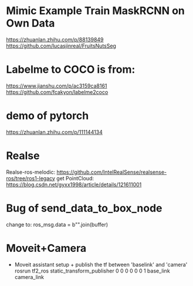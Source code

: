 # Mimic Example Train MaskRCNN on Own Data
https://zhuanlan.zhihu.com/p/88139849
https://github.com/lucasjinreal/FruitsNutsSeg

# Labelme to COCO is from: 
https://www.jianshu.com/p/ac3159ca8161
https://github.com/fcakyon/labelme2coco

# demo of pytorch
https://zhuanlan.zhihu.com/p/111144134

# Realse
Realse-ros-melodic: https://github.com/IntelRealSense/realsense-ros/tree/ros1-legacy
get PointCloud: https://blog.csdn.net/gyxx1998/article/details/121611001

# Bug of send_data_to_box_node
change to: ros_msg.data = b"".join(buffer)

# Moveit+Camera
- Moveit assistant setup + publish the tf between 'baselink' and 'camera'
rosrun tf2_ros static_transform_publisher 0 0 0 0 0 0 1 base_link camera_link
